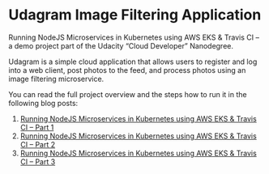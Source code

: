 # Udagram Image Filtering Application

Running NodeJS Microservices in Kubernetes using AWS EKS & Travis CI – a demo project part of the Udacity “Cloud Developer” Nanodegree.

Udagram is a simple cloud application that allows users to register and log into a web client, post photos to the feed, and process photos using an image filtering microservice.

You can read the full project overview and the steps how to run it in the following blog posts:
1. [Running NodeJS Microservices in Kubernetes using AWS EKS & Travis CI – Part 1](https://vkontech.com/running-nodejs-microservices-in-kubernetes-using-aws-eks-travis-ci-part-1/)
2. [Running NodeJS Microservices in Kubernetes using AWS EKS & Travis CI – Part 2](https://vkontech.com/running-nodejs-microservices-in-kubernetes-using-aws-eks-travis-ci-part-2/)
3. [Running NodeJS Microservices in Kubernetes using AWS EKS & Travis CI – Part 3](https://vkontech.com/running-nodejs-microservices-in-kubernetes-using-aws-eks-travis-ci-part-3/)
